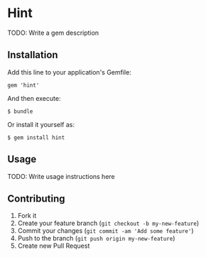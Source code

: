 # Hint

TODO: Write a gem description

## Installation

Add this line to your application's Gemfile:

    gem 'hint'

And then execute:

    $ bundle

Or install it yourself as:

    $ gem install hint

## Usage

TODO: Write usage instructions here

## Contributing

1. Fork it
2. Create your feature branch (`git checkout -b my-new-feature`)
3. Commit your changes (`git commit -am 'Add some feature'`)
4. Push to the branch (`git push origin my-new-feature`)
5. Create new Pull Request
